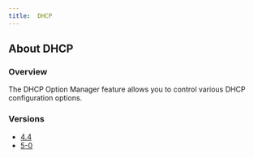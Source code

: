 ```yaml
---
title:  DHCP
---
```


## About DHCP

### Overview

The DHCP Option Manager feature allows you to control various DHCP configuration options.

### Versions

* [4.4](4-4)
* [5-0](5-0)